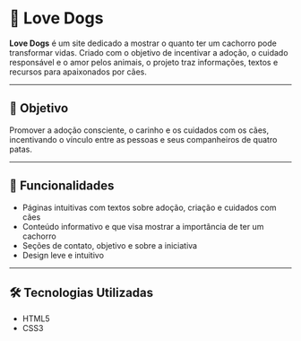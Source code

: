 # 🐾 Love Dogs

**Love Dogs** é um site dedicado a mostrar o quanto ter um cachorro pode transformar vidas. Criado com o objetivo de incentivar a adoção, o cuidado responsável e o amor pelos animais, o projeto traz informações, textos e recursos para apaixonados por cães.

---

## 🚀 Objetivo

Promover a adoção consciente, o carinho e os cuidados com os cães, incentivando o vínculo entre as pessoas e seus companheiros de quatro patas.

---

## 🌟 Funcionalidades

- Páginas intuitivas com textos sobre adoção, criação e cuidados com cães
- Conteúdo informativo e que visa mostrar a importância de ter um cachorro
- Seções de contato, objetivo e sobre a iniciativa
- Design leve e intuitivo

---

## 🛠️ Tecnologias Utilizadas

- HTML5
- CSS3
